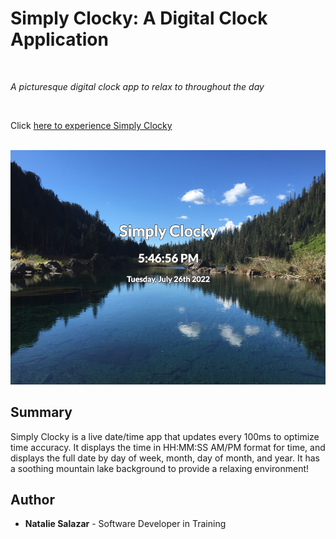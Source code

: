 # Simply Clocky: A Digital Clock Application

<br>

_A picturesque digital clock app to relax to throughout the day_

<br>

Click [here to experience Simply Clocky](https://natsal33.github.io/digClockApp/)

<br>

<img src='./css/pictures/simplyclockypic.png'>

## Summary
Simply Clocky is a live date/time app that updates every 100ms to optimize time accuracy. It displays the time in HH:MM:SS AM/PM format for time, and displays the full date by day of week, month, day of month, and year. It has a soothing mountain lake background to provide a relaxing environment!
<br>
## Author

* **Natalie Salazar** - Software Developer in Training

